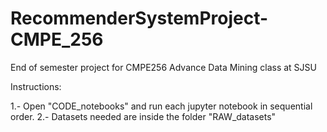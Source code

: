 # RecommenderSystemProject-CMPE_256
End of semester project for CMPE256 Advance Data Mining class at SJSU

Instructions:

1.- Open "CODE_notebooks" and run each jupyter notebook in sequential order.
2.- Datasets needed are inside the folder "RAW_datasets"
